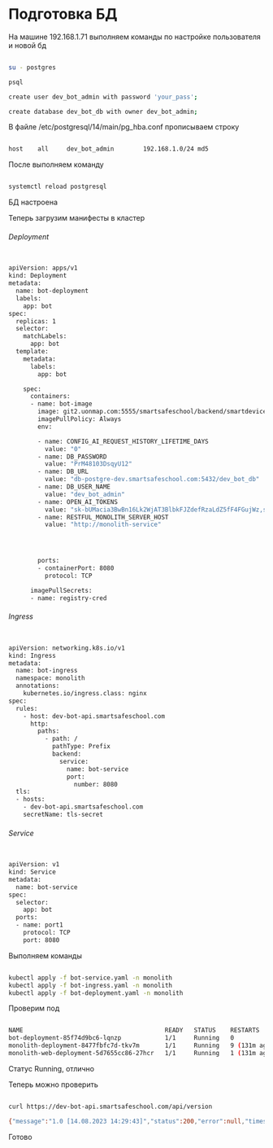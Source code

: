 # Подготовка БД

На машине 192.168.1.71 выполняем команды по настройке пользователя и новой бд

```bash

su - postgres

psql

create user dev_bot_admin with password 'your_pass';

create database dev_bot_db with owner dev_bot_admin;

```

В файле /etc/postgresql/14/main/pg_hba.conf прописываем строку 

```bash

host	all		dev_bot_admin		 192.168.1.0/24	md5

```

После выполняем команду 

```bash

systemctl reload postgresql

```

БД настроена

Теперь загрузим манифесты в кластер

###### Deployment

```bash

apiVersion: apps/v1
kind: Deployment
metadata:
  name: bot-deployment
  labels:
    app: bot
spec:
  replicas: 1
  selector:
    matchLabels:
      app: bot
  template:
    metadata:
      labels:
        app: bot

    spec:
      containers:
      - name: bot-image
        image: git2.uonmap.com:5555/smartsafeschool/backend/smartdevice/openai_server:dev-latest
        imagePullPolicy: Always
        env:

        - name: CONFIG_AI_REQUEST_HISTORY_LIFETIME_DAYS
          value: "0"
        - name: DB_PASSWORD
          value: "PrM48103DsqyU12"
        - name: DB_URL
          value: "db-postgre-dev.smartsafeschool.com:5432/dev_bot_db"
        - name: DB_USER_NAME
          value: "dev_bot_admin"
        - name: OPEN_AI_TOKENS
          value: "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,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"
        - name: RESTFUL_MONOLITH_SERVER_HOST
          value: "http://monolith-service"




        ports:
        - containerPort: 8080
          protocol: TCP

      imagePullSecrets:
      - name: registry-cred


```

###### Ingress

```bash

apiVersion: networking.k8s.io/v1
kind: Ingress
metadata:
  name: bot-ingress
  namespace: monolith
  annotations:
    kubernetes.io/ingress.class: nginx
spec:
  rules:
    - host: dev-bot-api.smartsafeschool.com
      http:
        paths:
          - path: /
            pathType: Prefix
            backend:
              service:
                name: bot-service
                port:
                  number: 8080
  tls:
  - hosts:
    - dev-bot-api.smartsafeschool.com 
    secretName: tls-secret


```

###### Service

```bash

apiVersion: v1
kind: Service
metadata:
  name: bot-service
spec:
  selector:
    app: bot
  ports:
  - name: port1
    protocol: TCP
    port: 8080


```

Выполняем команды 

```bash

kubectl apply -f bot-service.yaml -n monolith
kubectl apply -f bot-ingress.yaml -n monolith
kubectl apply -f bot-deployment.yaml -n monolith

```
Проверим под

```bash

NAME                                       READY   STATUS    RESTARTS       AGE
bot-deployment-85f74d9bc6-lqnzp            1/1     Running   0              17m
monolith-deployment-8477fbfc7d-tkv7m       1/1     Running   9 (131m ago)   25d
monolith-web-deployment-5d7655cc86-27hcr   1/1     Running   1 (131m ago)   47h

```
Статус Running, отлично

Теперь можно проверить

```bash

curl https://dev-bot-api.smartsafeschool.com/api/version

{"message":"1.0 [14.08.2023 14:29:43]","status":200,"error":null,"timestamp":"2023-08-17T15:52:28.279+03"}

```

Готово















